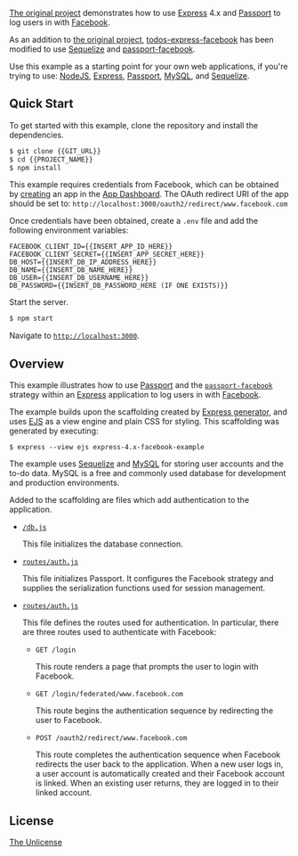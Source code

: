 [The original project](https://github.com/passport/todos-express-facebook) demonstrates how to use [Express](https://expressjs.com) 4.x and
[Passport](https://www.passportjs.org) to log users in with [Facebook](https://www.facebook.com).


As an addition to [the original project](https://github.com/passport/todos-express-facebook), [todos-express-facebook](https://github.com/passport/todos-express-facebook) has been modified to use [Sequelize](https://sequelize.org/) and [passport-facebook](https://www.passportjs.org/packages/passport-facebook/).

Use this example as a starting point for your own web applications, if you're trying to use: [NodeJS](https://nodejs.org/en/), [Express](https://expressjs.com), [Passport](https://www.passportjs.org), [MySQL](https://www.mysql.com/), and [Sequelize](https://www.sequelize.org).

## Quick Start

To get started with this example, clone the repository and install the
dependencies.

```bash
$ git clone {{GIT_URL}}
$ cd {{PROJECT_NAME}}
$ npm install
```

This example requires credentials from Facebook, which can be obtained by
[creating](https://developers.facebook.com/docs/development/create-an-app) an
app in the [App Dashboard](https://developers.facebook.com/apps).
The OAuth redirect URI of the app should be set to: `http://localhost:3000/oauth2/redirect/www.facebook.com`

Once credentials have been obtained, create a `.env` file and add the following
environment variables:

```
FACEBOOK_CLIENT_ID={{INSERT_APP_ID_HERE}}
FACEBOOK_CLIENT_SECRET={{INSERT_APP_SECRET_HERE}}
DB_HOST={{INSERT_DB_IP_ADDRESS_HERE}}
DB_NAME={{INSERT_DB_NAME_HERE}}
DB_USER={{INSERT_DB_USERNAME_HERE}}
DB_PASSWORD={{INSERT_DB_PASSWORD_HERE (IF ONE EXISTS)}}
```

Start the server.

```bash
$ npm start
```

Navigate to [`http://localhost:3000`](http://localhost:3000).

## Overview

This example illustrates how to use [Passport](https://www.passportjs.org) and
the [`passport-facebook`](https://www.passportjs.org/packages/passport-facebook/)
strategy within an [Express](https://expressjs.com) application to log users in
with [Facebook](https://www.facebook.com).

The example builds upon the scaffolding created by [Express generator](https://expressjs.com/en/starter/generator.html),
and uses [EJS](https://ejs.co) as a view engine and plain CSS for styling.  This
scaffolding was generated by executing:

```
$ express --view ejs express-4.x-facebook-example
```

The example uses [Sequelize](https://www.sequelize.org) and [MySQL](https://www.mysql.com/) for storing user accounts and the to-do data.
MySQL is a free and commonly used database for development and production environments.

Added to the scaffolding are files which add authentication to the application.

* [`/db.js`](./db.js)

  This file initializes the database connection.

* [`routes/auth.js`](routes/auth.js)

  This file initializes Passport.  It configures the Facebook strategy and
  supplies the serialization functions used for session management.

* [`routes/auth.js`](routes/auth.js)

  This file defines the routes used for authentication.  In particular, there
  are three routes used to authenticate with Facebook:
  
  - `GET /login`
  
    This route renders a page that prompts the user to login with Facebook.
  
  - `GET /login/federated/www.facebook.com`
  
    This route begins the authentication sequence by redirecting the user to
    Facebook.
  
  - `POST /oauth2/redirect/www.facebook.com`
  
    This route completes the authentication sequence when Facebook redirects the
    user back to the application.  When a new user logs in, a user account is
    automatically created and their Facebook account is linked.  When an
    existing user returns, they are logged in to their linked account.

## License

[The Unlicense](https://opensource.org/licenses/unlicense)

